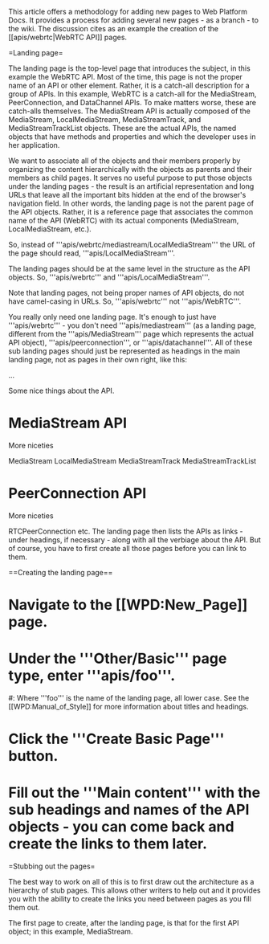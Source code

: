 This article offers a methodology for adding new pages to Web Platform Docs. It provides a process for adding several new pages -  as a branch - to the wiki. The discussion cites as an example the creation of  the [[apis/webrtc|WebRTC API]] pages.

=Landing page=

The landing page is the top-level page that introduces the subject, in this example the WebRTC API. Most of the time, this page is not the proper name of an API or other element. Rather, it is a catch-all description for a group of APIs. In this example, WebRTC is a catch-all for the MediaStream, PeerConnection, and DataChannel APIs. To make matters worse, these are catch-alls themselves. The MediaStream API is actually composed of the MediaStream, LocalMediaStream, MediaStreamTrack, and MediaStreamTrackList objects. These are the actual APIs, the named objects that have methods and properties and which the developer uses in her application.

We want to associate all of the objects and their members properly by organizing the content hierarchically with the objects as parents and their members as child pages. It serves no useful purpose to put those objects under the landing pages - the result is an artificial representation and long URLs that leave all the important bits hidden at the end of the browser's navigation field. In other words, the landing page is not the parent page of the API objects. Rather, it is a reference page that associates the common name of the API (WebRTC) with its actual components (MediaStream, LocalMediaStream, etc.).

So, instead of '''apis/webrtc/mediastream/LocalMediaStream''' the URL of the page should read, '''apis/LocalMediaStream'''.

The landing pages should be at the same level in the structure as the API objects. So, '''apis/webrtc''' and '''apis/LocalMediaStream'''.

Note that landing pages, not being proper names of API objects, do not have camel-casing in URLs. So, '''apis/webrtc''' not '''apis/WebRTC'''.

You really only need one landing page. It's enough to just have '''apis/webrtc''' - you don't need '''apis/mediastream''' (as a landing page, different from the '''apis/MediaStream''' page which represents the actual API object), '''apis/peerconnection''', or '''apis/datachannel'''. All of these sub landing pages should just be represented as headings in the main landing page, not as pages in their own right, like this:
 <nowiki>
<title>WebRTC API</title>
...
<p>Some nice things about the API.</p>
    <h1>MediaStream API</h1>
    <p>More niceties</p>
        <a href...>MediaStream</a>
        <a href...>LocalMediaStream</a>
        <a href...>MediaStreamTrack</a>
        <a href...>MediaStreamTrackList</a>
    <h1>PeerConnection API</h1>
    <p>More niceties</p>
        <a href...>RTCPeerConnection</a>
    etc.</nowiki>
The landing page then lists the APIs as links - under headings, if necessary - along with all the verbiage about the API. But of course, you have to first create all those pages before you can link to them.

==Creating the landing page==

# Navigate to the [[WPD:New_Page]] page.
# Under the '''Other/Basic''' page type, enter '''apis/foo'''.
#: Where '''foo''' is the name of the landing page, all lower case. See the [[WPD:Manual_of_Style]] for more information about titles and headings.
# Click the '''Create Basic Page''' button.
# Fill out the '''Main content''' with the sub headings and names of the API objects - you can come back and create the links to them later.


=Stubbing out the pages=

The best way to work on all of this is to first draw out the architecture as a hierarchy of stub pages. This allows other writers to help out and it provides you with the ability to create the links you need between pages as you fill them out.

The first page to create, after the landing page, is that for the first API object; in this example, MediaStream.
